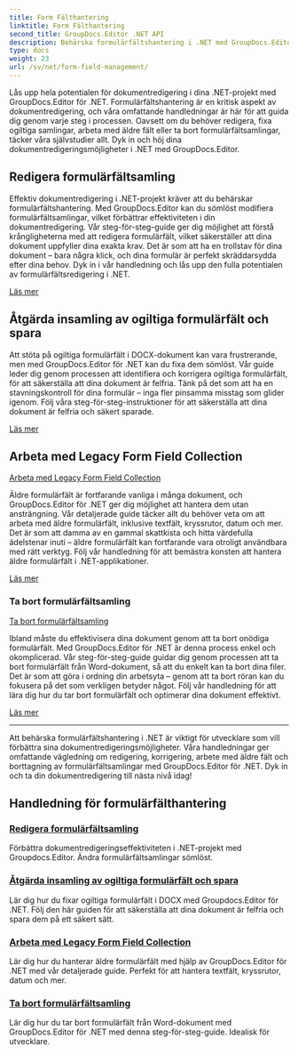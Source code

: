 ```yaml
---
title: Form Fälthantering
linktitle: Form Fälthantering
second_title: GroupDocs.Editor .NET API
description: Behärska formulärfältshantering i .NET med GroupDocs.Editor. Lär dig att redigera, fixa, arbeta med äldre och ta bort formulärfältsamlingar sömlöst.
type: docs
weight: 23
url: /sv/net/form-field-management/
---
```

Lås upp hela potentialen för dokumentredigering i dina .NET-projekt med GroupDocs.Editor för .NET. Formulärfältshantering är en kritisk aspekt av dokumentredigering, och våra omfattande handledningar är här för att guida dig genom varje steg i processen. Oavsett om du behöver redigera, fixa ogiltiga samlingar, arbeta med äldre fält eller ta bort formulärfältsamlingar, täcker våra självstudier allt. Dyk in och höj dina dokumentredigeringsmöjligheter i .NET med GroupDocs.Editor.

## Redigera formulärfältsamling

Effektiv dokumentredigering i .NET-projekt kräver att du behärskar formulärfältshantering. Med GroupDocs.Editor kan du sömlöst modifiera formulärfältsamlingar, vilket förbättrar effektiviteten i din dokumentredigering. Vår steg-för-steg-guide ger dig möjlighet att förstå krångligheterna med att redigera formulärfält, vilket säkerställer att dina dokument uppfyller dina exakta krav. Det är som att ha en trollstav för dina dokument – bara några klick, och dina formulär är perfekt skräddarsydda efter dina behov. Dyk in i vår handledning och lås upp den fulla potentialen av formulärfältsredigering i .NET.

[Läs mer](./edit-form-field-collection/)

## Åtgärda insamling av ogiltiga formulärfält och spara

Att stöta på ogiltiga formulärfält i DOCX-dokument kan vara frustrerande, men med GroupDocs.Editor för .NET kan du fixa dem sömlöst. Vår guide leder dig genom processen att identifiera och korrigera ogiltiga formulärfält, för att säkerställa att dina dokument är felfria. Tänk på det som att ha en stavningskontroll för dina formulär – inga fler pinsamma misstag som glider igenom. Följ våra steg-för-steg-instruktioner för att säkerställa att dina dokument är felfria och säkert sparade.

[Läs mer](./fix-invalid-form-field-collection-save/)

## Arbeta med Legacy Form Field Collection
[Arbeta med Legacy Form Field Collection](./work-legacy-form-field-collection/)

Äldre formulärfält är fortfarande vanliga i många dokument, och GroupDocs.Editor för .NET ger dig möjlighet att hantera dem utan ansträngning. Vår detaljerade guide täcker allt du behöver veta om att arbeta med äldre formulärfält, inklusive textfält, kryssrutor, datum och mer. Det är som att damma av en gammal skattkista och hitta värdefulla ädelstenar inuti – äldre formulärfält kan fortfarande vara otroligt användbara med rätt verktyg. Följ vår handledning för att bemästra konsten att hantera äldre formulärfält i .NET-applikationer.

[Läs mer](./work-legacy-form-field-collection/)

### Ta bort formulärfältsamling
[Ta bort formulärfältsamling](./remove-form-field-collection/)

Ibland måste du effektivisera dina dokument genom att ta bort onödiga formulärfält. Med GroupDocs.Editor för .NET är denna process enkel och okomplicerad. Vår steg-för-steg-guide guidar dig genom processen att ta bort formulärfält från Word-dokument, så att du enkelt kan ta bort dina filer. Det är som att göra i ordning din arbetsyta – genom att ta bort röran kan du fokusera på det som verkligen betyder något. Följ vår handledning för att lära dig hur du tar bort formulärfält och optimerar dina dokument effektivt.

[Läs mer](./remove-form-field-collection/)

---

Att behärska formulärfältshantering i .NET är viktigt för utvecklare som vill förbättra sina dokumentredigeringsmöjligheter. Våra handledningar ger omfattande vägledning om redigering, korrigering, arbete med äldre fält och borttagning av formulärfältsamlingar med GroupDocs.Editor för .NET. Dyk in och ta din dokumentredigering till nästa nivå idag!
## Handledning för formulärfälthantering
### [Redigera formulärfältsamling](./edit-form-field-collection/)
Förbättra dokumentredigeringseffektiviteten i .NET-projekt med Groupdocs.Editor. Ändra formulärfältsamlingar sömlöst.
### [Åtgärda insamling av ogiltiga formulärfält och spara](./fix-invalid-form-field-collection-save/)
Lär dig hur du fixar ogiltiga formulärfält i DOCX med Groupdocs.Editor för .NET. Följ den här guiden för att säkerställa att dina dokument är felfria och spara dem på ett säkert sätt.
### [Arbeta med Legacy Form Field Collection](./work-legacy-form-field-collection/)
Lär dig hur du hanterar äldre formulärfält med hjälp av GroupDocs.Editor för .NET med vår detaljerade guide. Perfekt för att hantera textfält, kryssrutor, datum och mer.
### [Ta bort formulärfältsamling](./remove-form-field-collection/)
Lär dig hur du tar bort formulärfält från Word-dokument med GroupDocs.Editor för .NET med denna steg-för-steg-guide. Idealisk för utvecklare.